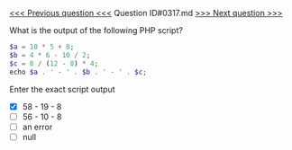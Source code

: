 [<<< Previous question <<<](0316.md)  Question ID#0317.md  [>>> Next question >>>](0318.md) 

What is the output of the following PHP script?

```php
$a = 10 * 5 + 8;
$b = 4 * 6 - 10 / 2;
$c = 8 / (12 - 8) * 4;
echo $a . ' - ' . $b . ' - ' . $c;
```
Enter the exact script output

- [x] 58 - 19 - 8
- [ ] 56 - 10 - 8
- [ ] an error
- [ ] null
